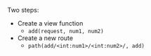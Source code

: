 
Two steps:
- Create a view function
	- `add(request, num1, num2)`
- Create a new route
	- `path(add/<int:num1>/<int:num2>/, add)`
